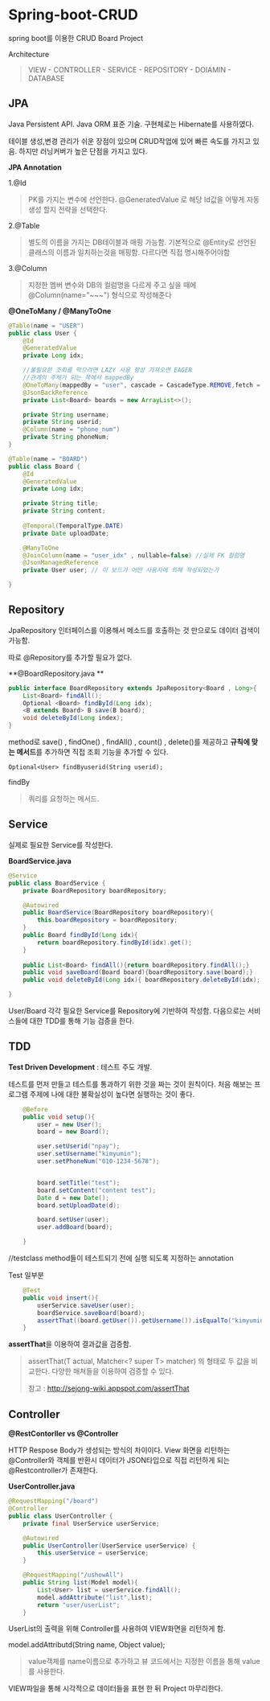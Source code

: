 # Spring-boot-CRUD

spring boot를 이용한 CRUD Board Project

Architecture  

> VIEW - CONTROLLER - SERVICE - REPOSITORY - DOIAMIN - DATABASE







## JPA 

Java Persistent API. Java ORM 표준 기술. 구현체로는 Hibernate를 사용하였다.

테이블 생성,변경 관리가 쉬운 장점이 있으며 CRUD작업에 있어 빠른 속도를 가지고 있음.
하지만 러닝커버가 높은 단점을 가지고 있다.



**JPA Annotation**

1.@Id

> PK를 가지는 변수에 선언한다. @GeneratedValue 로 해당 Id값을 어떻게 자동 생성 할지 전략을 선택한다.

2.@Table

> 별도의 이름을 가지는 DB테이블과 매핑 가능함. 기본적으로 @Entity로 선언된 클래스의 이름과 일치하는것을 매핑함. 다르다면 직접 명시해주어야함

3.@Column

> 지정한 멤버 변수와 DB의 컬럼명을 다르게 주고 싶을 때에 @Column(name="~~~") 형식으로 작성해준다



**@OneToMany / @ManyToOne**  

```java
@Table(name = "USER")
public class User {
    @Id
    @GeneratedValue
    private Long idx;

    //불필요한 조회를 막으려면 LAZY 사용 항상 가져오면 EAGER
    //관계의 주체가 되는 쪽에서 mappedBy
    @OneToMany(mappedBy = "user", cascade = CascadeType.REMOVE,fetch = FetchType.EAGER)
    @JsonBackReference
    private List<Board> boards = new ArrayList<>();

    private String username;
    private String userid;
    @Column(name = "phone_num")
    private String phoneNum;
}

@Table(name = "BOARD")
public class Board {
    @Id
    @GeneratedValue
    private Long idx;

    private String title;
    private String content;
    
    @Temporal(TemporalType.DATE)
    private Date uploadDate;

    @ManyToOne
    @JoinColumn(name = "user_idx" , nullable=false) //실제 FK 컬럼명
    @JsonManagedReference
    private User user; // 이 보드가 어떤 사용자에 의해 작성되었는가

}

```



## Repository

JpaRepository 인터페이스를 이용해서 메소드를 호출하는 것 만으로도 데이터 검색이 가능함.

따로 @Repository를 추가할 필요가 없다.



**@BoardRepository.java **

```java
public interface BoardRepository extends JpaRepository<Board , Long>{
    List<Board> findAll();
    Optional <Board> findById(Long idx);
    <B extends Board> B save(B board);
    void deleteById(Long index);
}
```



method로 save() , findOne() , findAll() , count() , delete()를 제공하고 **규칙에 맞는 메서드**를 추가하면 직접 조회 기능을 추가할 수 있다.

```
Optional<User> findByuserid(String userid);
```

findBy 

> 쿼리를 요청하는 메서드.





## Service

실제로 필요한 Service를 작성한다.

**BoardService.java**

```java
@Service
public class BoardService {
    private BoardRepository boardRepository;

    @Autowired
    public BoardService(BoardRepository boardRepository){
        this.boardRepository = boardRepository;
    }
    public Board findById(Long idx){ 
        return boardRepository.findById(idx).get(); 
    }
   
    public List<Board> findAll(){return boardRepository.findAll();}
    public void saveBoard(Board board){boardRepository.save(board);}
    public void deleteById(Long idx){ boardRepository.deleteById(idx); }

}
```

User/Board 각각 필요한 Service를 Repository에 기반하여 작성함. 다음으로는 서비스들에 대한 TDD를 통해 기능 검증을 한다.







## TDD

 **Test Driven Development** : 테스트 주도 개발.

테스트를 먼저 만들고 테스트를 통과하기 위한 것을 짜는 것이 원칙이다. 처음 해보는 프로그램 주제에 나에 대한 불확실성이 높다면 실행하는 것이 좋다.

```java
    @Before
    public void setup(){
        user = new User();
        board = new Board();

        user.setUserid("npay");
        user.setUsername("kimyumin");
        user.setPhoneNum("010-1234-5678");


        board.setTitle("test");
        board.setContent("content test");
        Date d = new Date();
        board.setUploadDate(d);

        board.setUser(user);
        user.addBoard(board);

    }
```

//testclass method들이 테스트되기 전에 실행 되도록 지정하는 annotation

Test 일부분

```java
    @Test
    public void insert(){
        userService.saveUser(user);
        boardService.saveBoard(board);
        assertThat((board.getUser()).getUsername()).isEqualTo("kimyumin");
    }

```

**assertThat**을 이용하여 결과값을 검증함.

> assertThat(T actual, Matcher<? super T> matcher) 의 형태로 두 값을 비교한다. 다양한 매쳐들을 이용하여 검증할 수 있다.
>
> 참고 : http://sejong-wiki.appspot.com/assertThat



## Controller

**@RestContorller vs @Controller**

HTTP Respose Body가 생성되는 방식의 차이이다. View 화면을 리턴하는 @Controller와 객체를 반환시 데이터가 JSON타입으로 직접 리턴하게 되는 @Restcontroller가 존재한다.



**UserController.java**

```java
@RequestMapping("/board")
@Controller
public class UserController {
    private final UserService userService;

    @Autowired
    public UserController(UserService userService) {
        this.userService = userService;
    }

    @RequestMapping("/ushowAll")
    public String list(Model model){
        List<User> list = userService.findAll();
        model.addAttribute("list",list);
        return "user/userList";
    }
```

UserList의 출력을 위해 Controller를 사용하여 VIEW화면을 리턴하게 함. 

model.addAttributd(String name, Object value); 

> value객체를 name이름으로 추가하고 뷰 코드에서는 지정한 이름을 통해 value를 사용한다.



VIEW파일을 통해 시각적으로 데이터들을 표현 한 뒤 Project 마무리한다. 






